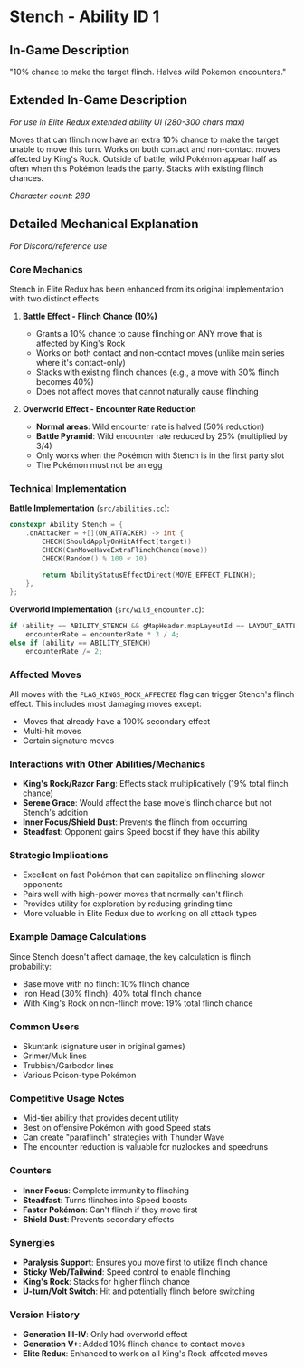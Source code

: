 # Stench - Ability ID 1

## In-Game Description
"10% chance to make the target flinch. Halves wild Pokemon encounters."

## Extended In-Game Description
*For use in Elite Redux extended ability UI (280-300 chars max)*

Moves that can flinch now have an extra 10% chance to make the target unable to move this turn. Works on both contact and non-contact moves affected by King's Rock. Outside of battle, wild Pokémon appear half as often when this Pokémon leads the party. Stacks with existing flinch chances.

*Character count: 289*

## Detailed Mechanical Explanation
*For Discord/reference use*

### Core Mechanics
Stench in Elite Redux has been enhanced from its original implementation with two distinct effects:

1. **Battle Effect - Flinch Chance (10%)**
   - Grants a 10% chance to cause flinching on ANY move that is affected by King's Rock
   - Works on both contact and non-contact moves (unlike main series where it's contact-only)
   - Stacks with existing flinch chances (e.g., a move with 30% flinch becomes 40%)
   - Does not affect moves that cannot naturally cause flinching

2. **Overworld Effect - Encounter Rate Reduction**
   - **Normal areas**: Wild encounter rate is halved (50% reduction)
   - **Battle Pyramid**: Wild encounter rate reduced by 25% (multiplied by 3/4)
   - Only works when the Pokémon with Stench is in the first party slot
   - The Pokémon must not be an egg

### Technical Implementation

**Battle Implementation** (`src/abilities.cc`):
```cpp
constexpr Ability Stench = {
    .onAttacker = +[](ON_ATTACKER) -> int {
        CHECK(ShouldApplyOnHitAffect(target))
        CHECK(CanMoveHaveExtraFlinchChance(move))
        CHECK(Random() % 100 < 10)
        
        return AbilityStatusEffectDirect(MOVE_EFFECT_FLINCH);
    },
};
```

**Overworld Implementation** (`src/wild_encounter.c`):
```c
if (ability == ABILITY_STENCH && gMapHeader.mapLayoutId == LAYOUT_BATTLE_FRONTIER_BATTLE_PYRAMID_FLOOR)
    encounterRate = encounterRate * 3 / 4;
else if (ability == ABILITY_STENCH)
    encounterRate /= 2;
```

### Affected Moves
All moves with the `FLAG_KINGS_ROCK_AFFECTED` flag can trigger Stench's flinch effect. This includes most damaging moves except:
- Moves that already have a 100% secondary effect
- Multi-hit moves
- Certain signature moves

### Interactions with Other Abilities/Mechanics
- **King's Rock/Razor Fang**: Effects stack multiplicatively (19% total flinch chance)
- **Serene Grace**: Would affect the base move's flinch chance but not Stench's addition
- **Inner Focus/Shield Dust**: Prevents the flinch from occurring
- **Steadfast**: Opponent gains Speed boost if they have this ability

### Strategic Implications
- Excellent on fast Pokémon that can capitalize on flinching slower opponents
- Pairs well with high-power moves that normally can't flinch
- Provides utility for exploration by reducing grinding time
- More valuable in Elite Redux due to working on all attack types

### Example Damage Calculations
Since Stench doesn't affect damage, the key calculation is flinch probability:
- Base move with no flinch: 10% flinch chance
- Iron Head (30% flinch): 40% total flinch chance
- With King's Rock on non-flinch move: 19% total flinch chance

### Common Users
- Skuntank (signature user in original games)
- Grimer/Muk lines
- Trubbish/Garbodor lines
- Various Poison-type Pokémon

### Competitive Usage Notes
- Mid-tier ability that provides decent utility
- Best on offensive Pokémon with good Speed stats
- Can create "paraflinch" strategies with Thunder Wave
- The encounter reduction is valuable for nuzlockes and speedruns

### Counters
- **Inner Focus**: Complete immunity to flinching
- **Steadfast**: Turns flinches into Speed boosts
- **Faster Pokémon**: Can't flinch if they move first
- **Shield Dust**: Prevents secondary effects

### Synergies
- **Paralysis Support**: Ensures you move first to utilize flinch chance
- **Sticky Web/Tailwind**: Speed control to enable flinching
- **King's Rock**: Stacks for higher flinch chance
- **U-turn/Volt Switch**: Hit and potentially flinch before switching

### Version History
- **Generation III-IV**: Only had overworld effect
- **Generation V+**: Added 10% flinch chance to contact moves
- **Elite Redux**: Enhanced to work on all King's Rock-affected moves